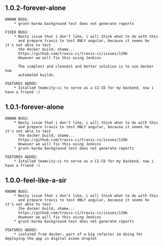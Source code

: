## 1.0.2-forever-alone
    KNOWN BUGS:
        * grunt-karma background test does not generate reports

    FIXED BUGS:
        * Nasty issue that i don't like, i will think what to do with this
          and prepare travis to test ONLY angular, because it seems he it's not able to test
          the docker build, shame...
          https://github.com/travis-ci/travis-ci/issues/1196
          However we will fix this using Jenkins

          The simplest and cleanest and better solution is to use docker hub
          automated builds.

    FEATURES ADDED:
        * Istalled teamcity-ci to serve as a CI-CD for my backend, now i have a friend :)

## 1.0.1-forever-alone
    KNOWN BUGS:
        * Nasty issue that i don't like, i will think what to do with this
          and prepare travis to test ONLY angular, because it seems he it's not able to test
          the docker build, shame...
          https://github.com/travis-ci/travis-ci/issues/1196
          However we will fix this using Jenkins
        * grunt-karma background test does not generate reports
          
    FEATURES ADDED:
        * Istalled teamcity-ci to serve as a CI-CD for my backend, now i have a friend :)

## 1.0.0-feel-like-a-sir
    KNOWN BUGS:
        * Nasty issue that i don't like, i will think what to do with this
          and prepare travis to test ONLY angular, because it seems he it's not able to test
          the docker build, shame...
          https://github.com/travis-ci/travis-ci/issues/1196
          However we will fix this using Jenkins
        * grunt-karma background test does not generate reports
          
    FEATURES ADDED:
        * isolated from docker, part of a big refactor im doing for deploying the app in digital ocean droplet
